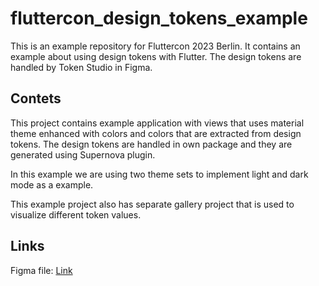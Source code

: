 # fluttercon_design_tokens_example

This is an example repository for Fluttercon 2023 Berlin. It contains an example about using design tokens with Flutter. The design tokens are handled by Token Studio in Figma.

## Contets

This project contains example application with views that uses material theme enhanced with colors and colors that are extracted from design tokens. The design tokens are handled in own package and they are generated using Supernova plugin.

In this example we are using two theme sets to implement light and dark mode as a example.

This example project also has separate gallery project that is used to visualize different token values.

## Links

Figma file: [Link](<https://www.figma.com/file/w0qrhN0Epsvnf6tCUPEKrC/Design-Tokens-Demo-FLTCN?type=design&t=6B709Ee8LZ2FeALl-6>)
